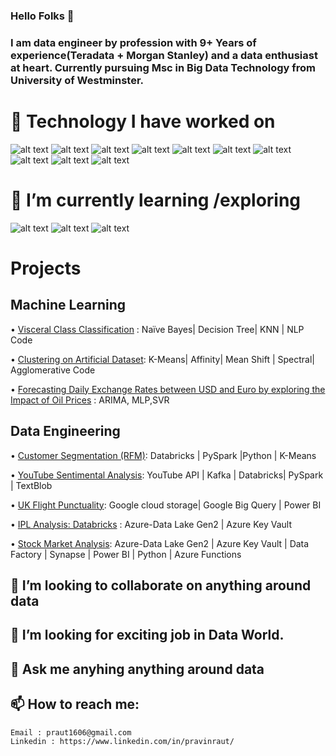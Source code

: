 ### Hello Folks 👋


### I am data engineer by profession with 9+ Years of experience(Teradata + Morgan Stanley) and a data enthusiast at heart. Currently pursuing Msc in Big Data Technology from University of Westminster.

# 🔭 Technology I have worked on </font> 
 ![alt text](https://github.com/raut1606/raut1606/blob/Master/Spark.svg)
![alt text](https://github.com/raut1606/raut1606/blob/Master/Azure.png)
![alt text](https://github.com/raut1606/raut1606/blob/Master/Databricks.png)
![alt text](https://github.com/raut1606/raut1606/blob/Master/Python.png)
![alt text](https://github.com/raut1606/raut1606/blob/Master/Informatica.jpg)
![alt text](https://github.com/raut1606/raut1606/blob/Master/SqlServer.png)
![alt text](https://github.com/raut1606/raut1606/blob/Master/Teradata.png)
![alt text](https://github.com/raut1606/raut1606/blob/Master/PowerBI.png)
![alt text](https://github.com/raut1606/raut1606/blob/Master/Kafka.png)
![alt text](https://github.com/raut1606/raut1606/blob/Master/GoogleCLoud.png)
# 🌱 I’m currently learning /exploring
![alt text](https://github.com/raut1606/raut1606/blob/Master/Airflow.png)
![alt text](https://github.com/raut1606/raut1606/blob/Master/AWS.svg)
![alt text](https://github.com/raut1606/raut1606/blob/Master/Snowflake.png)

# Projects 
## Machine Learning
•   [Visceral Class Classification](https://github.com/pravin-raut/MachineLearning/blob/Master/Classification/VisceralFatClassification.ipynb) : Naïve Bayes| Decision Tree| KNN | NLP Code 

•   [Clustering on Artificial Dataset](https://github.com/pravin-raut/MachineLearning/blob/Master/Clustering/Clustering_Analayis.ipynb): K-Means| Affinity| Mean Shift | Spectral| Agglomerative Code

•   [Forecasting Daily Exchange Rates between USD and Euro by exploring the Impact of Oil Prices](https://github.com/pravin-raut/TimeSeries_USD-EUR_WithOilImpact/tree/Master#readme) : ARIMA, MLP,SVR  


## Data Engineering 
•   [Customer Segmentation (RFM)](https://github.com/pravin-raut/RFM_Customer_Segmenation#readme): Databricks | PySpark |Python | K-Means 

•   [YouTube Sentimental Analysis](https://github.com/pravin-raut/YoutubeSentimentalAnalysis#readme): YouTube API | Kafka | Databricks| PySpark | TextBlob 

•   [UK Flight Punctuality](https://github.com/pravin-raut/UK_Flight_Punctuality#readme): Google cloud storage| Google Big Query | Power BI 

•   [IPL Analysis: Databricks](https://github.com/pravin-raut/IPLAnalysisDatabricks/tree/develop#readme) : Azure-Data Lake Gen2 | Azure Key Vault 

•   [Stock Market Analysis](https://github.com/pravin-raut/AzureStockMarketAnalysis/blob/Master/README.md): Azure-Data Lake Gen2 | Azure Key Vault | Data Factory | Synapse | Power BI | Python | Azure Functions 


## 👯 I’m looking to collaborate on anything around data
## 🤔 I’m looking for exciting job in Data World.
## 💬 Ask me anyhing anything around data 
## 📫 How to reach me: 
    Email : praut1606@gmail.com
    Linkedin : https://www.linkedin.com/in/pravinraut/

